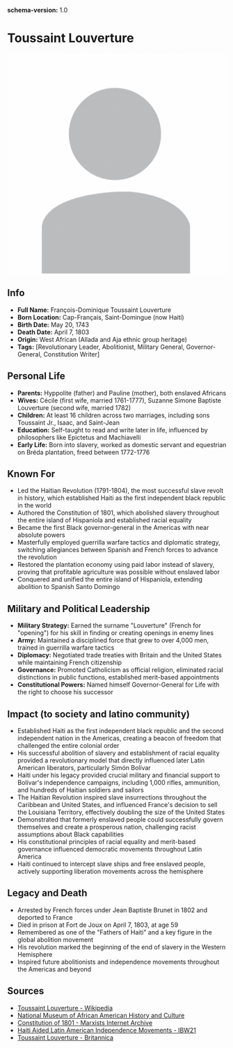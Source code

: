 **schema-version:** 1.0
# Toussaint Louverture

![image description](images/person-image-template.png)

## Info
- **Full Name:** François-Dominique Toussaint Louverture
- **Born Location:** Cap-Français, Saint-Domingue (now Haiti)
- **Birth Date:** May 20, 1743
- **Death Date:** April 7, 1803
- **Origin:** West African (Allada and Aja ethnic group heritage)  
- **Tags:** [Revolutionary Leader, Abolitionist, Military General, Governor-General, Constitution Writer]

## Personal Life
- **Parents:** Hyppolite (father) and Pauline (mother), both enslaved Africans
- **Wives:** Cécile (first wife, married 1761-1777), Suzanne Simone Baptiste Louverture (second wife, married 1782)
- **Children:** At least 16 children across two marriages, including sons Toussaint Jr., Isaac, and Saint-Jean
- **Education:** Self-taught to read and write later in life, influenced by philosophers like Epictetus and Machiavelli
- **Early Life:** Born into slavery, worked as domestic servant and equestrian on Bréda plantation, freed between 1772-1776

## Known For
- Led the Haitian Revolution (1791-1804), the most successful slave revolt in history, which established Haiti as the first independent black republic in the world
- Authored the Constitution of 1801, which abolished slavery throughout the entire island of Hispaniola and established racial equality
- Became the first Black governor-general in the Americas with near absolute powers
- Masterfully employed guerrilla warfare tactics and diplomatic strategy, switching allegiances between Spanish and French forces to advance the revolution
- Restored the plantation economy using paid labor instead of slavery, proving that profitable agriculture was possible without enslaved labor
- Conquered and unified the entire island of Hispaniola, extending abolition to Spanish Santo Domingo

## Military and Political Leadership
- **Military Strategy:** Earned the surname "Louverture" (French for "opening") for his skill in finding or creating openings in enemy lines
- **Army:** Maintained a disciplined force that grew to over 4,000 men, trained in guerrilla warfare tactics
- **Diplomacy:** Negotiated trade treaties with Britain and the United States while maintaining French citizenship
- **Governance:** Promoted Catholicism as official religion, eliminated racial distinctions in public functions, established merit-based appointments
- **Constitutional Powers:** Named himself Governor-General for Life with the right to choose his successor

## Impact (to society and latino community)
- Established Haiti as the first independent black republic and the second independent nation in the Americas, creating a beacon of freedom that challenged the entire colonial order
- His successful abolition of slavery and establishment of racial equality provided a revolutionary model that directly influenced later Latin American liberators, particularly Simón Bolívar
- Haiti under his legacy provided crucial military and financial support to Bolívar's independence campaigns, including 1,000 rifles, ammunition, and hundreds of Haitian soldiers and sailors
- The Haitian Revolution inspired slave insurrections throughout the Caribbean and United States, and influenced France's decision to sell the Louisiana Territory, effectively doubling the size of the United States
- Demonstrated that formerly enslaved people could successfully govern themselves and create a prosperous nation, challenging racist assumptions about Black capabilities
- His constitutional principles of racial equality and merit-based governance influenced democratic movements throughout Latin America
- Haiti continued to intercept slave ships and free enslaved people, actively supporting liberation movements across the hemisphere

## Legacy and Death
- Arrested by French forces under Jean Baptiste Brunet in 1802 and deported to France
- Died in prison at Fort de Joux on April 7, 1803, at age 59
- Remembered as one of the "Fathers of Haiti" and a key figure in the global abolition movement
- His revolution marked the beginning of the end of slavery in the Western Hemisphere
- Inspired future abolitionists and independence movements throughout the Americas and beyond

## Sources
- [Toussaint Louverture - Wikipedia](https://en.wikipedia.org/wiki/Toussaint_Louverture)
- [National Museum of African American History and Culture](https://nmaahc.si.edu/latinx/toussaint-louverture)
- [Constitution of 1801 - Marxists Internet Archive](https://www.marxists.org/history/haiti/1801/constitution.htm)
- [Haiti Aided Latin American Independence Movements - IBW21](https://ibw21.org/editors-choice/haiti-aided-latin-american-independence-movements/)
- [Toussaint Louverture - Britannica](https://www.britannica.com/biography/Toussaint-Louverture)